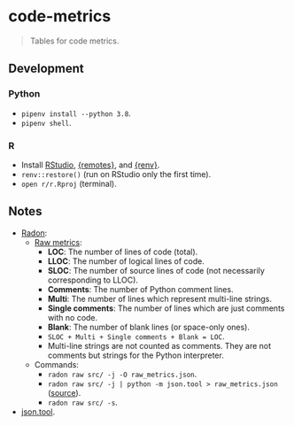 # code-metrics

> Tables for code metrics.

## Development

### Python

- `pipenv install --python 3.8`.
- `pipenv shell`.

### R

- Install [RStudio](https://www.rstudio.com/), [{remotes}](https://github.com/r-lib/remotes), and [{renv}](https://github.com/rstudio/renv).
- `renv::restore()` (run on RStudio only the first time).
- `open r/r.Rproj` (terminal).

## Notes

- [Radon](https://github.com/rubik/radon):
  - [Raw metrics](https://github.com/rubik/radon/blob/master/radon/raw.py):
    - **LOC**: The number of lines of code (total).
    - **LLOC**: The number of logical lines of code.
    - **SLOC**: The number of source lines of code (not necessarily corresponding to LLOC).
    - **Comments**: The number of Python comment lines.
    - **Multi**: The number of lines which represent multi-line strings.
    - **Single comments**: The number of lines which are just comments with no code.
    - **Blank**: The number of blank lines (or space-only ones).
    - `SLOC + Multi + Single comments + Blank = LOC`.
    - Multi-line strings are not counted as comments. They are not comments but strings for the Python interpreter.
  - Commands:
    - `radon raw src/ -j -O raw_metrics.json`.
    - `radon raw src/ -j | python -m json.tool > raw_metrics.json` ([source](https://stackoverflow.com/a/1920585)).
    - `radon raw src/ -s`.
- [json.tool](https://docs.python.org/3/library/json.html#module-json.tool).
